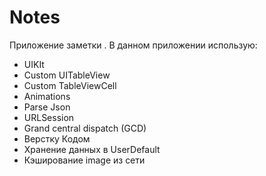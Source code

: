 # Notes
Приложение заметки .
В данном приложении использую:
- UIKIt
- Сustom UITableView
- Custom TableViewCell
- Animations
- Parse Json
- URLSession
- Grand central dispatch (GCD)
- Верстку Кодом
- Хранение данных в UserDefault
- Кэширование image из сети
